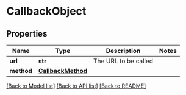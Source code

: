 # CallbackObject

## Properties
Name | Type | Description | Notes
------------ | ------------- | ------------- | -------------
**url** | **str** | The URL to be called | 
**method** | [**CallbackMethod**](CallbackMethod.md) |  | 

[[Back to Model list]](../README.md#documentation-for-models) [[Back to API list]](../README.md#documentation-for-api-endpoints) [[Back to README]](../README.md)


